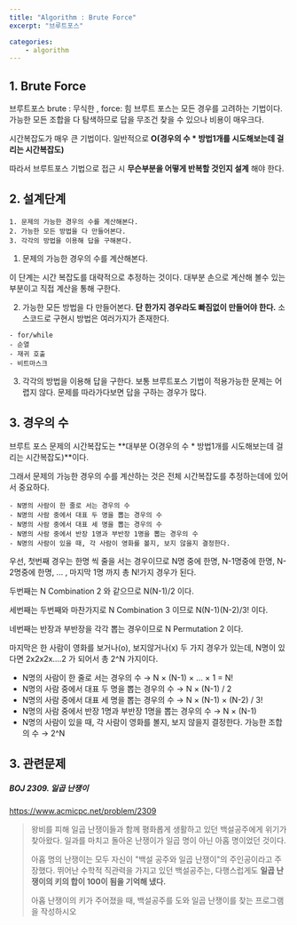```yaml
---
title: "Algorithm : Brute Force"
excerpt: "브루트포스"

categories:
    - algorithm
---
```


## 1. Brute Force
브루트포스 
brute : 무식한 , force: 힘
브루트 포스는 모든 경우를 고려하는 기법이다.
가능한 모든 조합을 다 탐색하므로 답을 무조건 찾을 수 있으나 비용이 매우크다.

시간복잡도가 매우 큰 기법이다. 
일반적으로 **O(경우의 수 * 방법1개를 시도해보는데 걸리는 시간복잡도)**

따라서 브루트포스 기법으로 접근 시 **무슨부분을 어떻게 반복할 것인지 설계** 해야 한다.

## 2. 설계단계
```
1. 문제의 가능한 경우의 수를 계산해본다.
2. 가능한 모든 방법을 다 만들어본다.
3. 각각의 방법을 이용해 답을 구해본다.
```


1) 문제의 가능한 경우의 수를 계산해본다.

이 단계는 시간 복잡도를 대략적으로 추정하는 것이다. 대부분 손으로 계산해 볼수 있는 부분이고 직접 계산을 통해 구한다.

2) 가능한 모든 방법을 다 만들어본다.
**단 한가지 경우라도 빠짐없이 만들어야 한다.** 
소스코드로 구현시 방법은 여러가지가 존재한다.

```
- for/while
- 순열
- 재귀 호출
- 비트마스크 
```

3) 각각의 방법을 이용해 답을 구한다.
보통 브루트포스 기법이 적용가능한 문제는 어렵지 않다. 문제를 따라가다보면 답을 구하는 경우가 많다.

## 3. 경우의 수
브루트 포스 문제의 시간복잡도는 **대부분 O(경우의 수 * 방법1개를 시도해보는데 걸리는 시간복잡도)**이다. 

그래서 문제의 가능한 경우의 수를 계산하는 것은 전체 시간복잡도를 추정하는데에 있어서 중요하다. 

```
- N명의 사람이 한 줄로 서는 경우의 수
- N명의 사람 중에서 대표 두 명을 뽑는 경우의 수
- N명의 사람 중에서 대표 세 명을 뽑는 경우의 수
- N명의 사람 중에서 반장 1명과 부반장 1명을 뽑는 경우의 수
- N명의 사람이 있을 때, 각 사람이 영화를 볼지, 보지 않을지 결정한다.
```

우선, 첫번째 경우는 한명 씩 줄을 서는 경우이므로 N명 중에 한명, N-1명중에 한명, N-2명중에 한명, ... , 마지막 1명 까지 총 N!가지 경우가 된다. 

두번째는 N Combination 2 와 같으므로 N(N-1)/2 이다. 

세번째는 두번째와 마찬가지로 N Combination 3 이므로 N(N-1)(N-2)/3! 이다. 

네번째는 반장과 부반장을 각각 뽑는 경우이므로 N Permutation 2 이다. 

마지막은 한 사람이 영화를 보거나(o), 보지않거나(x) 두 가지 경우가 있는데, 
N명이 있다면 2x2x2x....2 가 되어서 총 2^N 가지이다. 


- N명의 사람이 한 줄로 서는 경우의 수 → N × (N-1) × … × 1 = N!
- N명의 사람 중에서 대표 두 명을 뽑는 경우의 수 → N × (N-1) / 2
- N명의 사람 중에서 대표 세 명을 뽑는 경우의 수 → N × (N-1) × (N-2) / 3!
- N명의 사람 중에서 반장 1명과 부반장 1명을 뽑는 경우의 수 → N × (N-1)
- N명의 사람이 있을 때, 각 사람이 영화를 볼지, 보지 않을지 결정한다. 가능한 조합의 수 → 2^N



## 3. 관련문제
##### BOJ 2309. 일곱 난쟁이

https://www.acmicpc.net/problem/2309
 
> 왕비를 피해 일곱 난쟁이들과 함께 평화롭게 생활하고 있던 백설공주에게 위기가 찾아왔다. 일과를 마치고 돌아온 난쟁이가 일곱 명이 아닌 아홉 명이었던 것이다.
>
> 아홉 명의 난쟁이는 모두 자신이 "백설 공주와 일곱 난쟁이"의 주인공이라고 주장했다. 뛰어난 수학적 직관력을 가지고 있던 백설공주는, 다행스럽게도 **일곱 난쟁이의 키의 합이 100이 됨을 기억해 냈다.**
>
>아홉 난쟁이의 키가 주어졌을 때, 백설공주를 도와 일곱 난쟁이를 찾는 프로그램을 작성하시오
